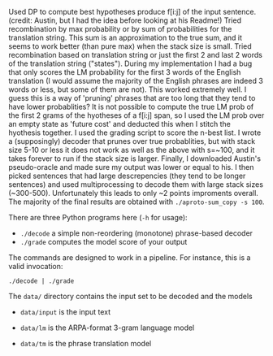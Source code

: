 Used DP to compute best hypotheses produce f[i:j] of the input sentence. (credit: Austin, but I had the idea before looking at his Readme!)
Tried recombination by max probability or by sum of probabilities for the translation string. This sum is an approximation to the true sum, and it seems to work better (than pure max) when the stack size is small. 
Tried recombination based on translation string or just the first 2 and last 2 words of the translation string ("states"). 
During my implementation I had a bug that only scores the LM probability for the first 3 words of the English translation (I would assume the majority of the English phrases are indeed 3 words or less, but some of them are not). This worked extremely well. I guess this is a way of 'pruning' phrases that are too long that they tend to have lower probablities? 
It is not possible to compute the true LM prob of the first 2 grams of the hyotheses of a f[i:j] span, so I used the LM prob over an empty state as 'future cost' and deducted this when I stitch the hyothesis together. 
I used the grading script to score the n-best list. 
I wrote a (supposingly) decoder that prunes over true probablities, but with stack size 5-10 or less it does not work as well as the above with s=~100, and it takes forever to run if the stack size is larger. 
Finally, I downloaded Austin's pseudo-oracle and made sure my output was lower or equal to his. I then picked sentences that had large descrepencies (they tend to be longer sentences) and used multiprocessing to decode them with large stack sizes (~300-500). Unfortunately this leads to only ~2 points improments overall. 
The majority of the final results are obtained with `./aproto-sum_copy -s 100`. 


There are three Python programs here (`-h` for usage):

 - `./decode` a simple non-reordering (monotone) phrase-based decoder
 - `./grade` computes the model score of your output

The commands are designed to work in a pipeline. For instance, this is a valid invocation:

    ./decode | ./grade


The `data/` directory contains the input set to be decoded and the models

 - `data/input` is the input text

 - `data/lm` is the ARPA-format 3-gram language model

 - `data/tm` is the phrase translation model

